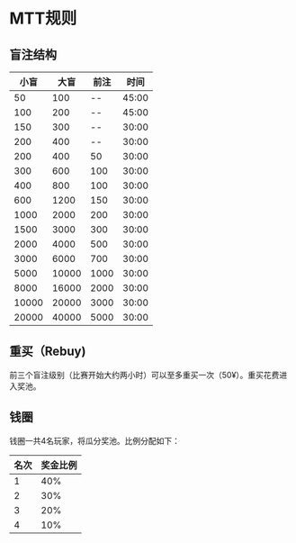 # MTT规则
## 盲注结构
| 小盲  | 大盲  | 前注 | 时间  |
|-------|-------|------|-------|
| 50    | 100   | --   | 45:00 |
| 100   | 200   | --   | 45:00 |
| 150   | 300   | --   | 30:00 |
| 200   | 400   | --   | 30:00 |
| 200   | 400   | 50   | 30:00 |
| 300   | 600   | 100  | 30:00 |
| 400   | 800   | 100  | 30:00 |
| 600   | 1200  | 150  | 30:00 |
| 1000  | 2000  | 200  | 30:00 |
| 1500  | 3000  | 300  | 30:00 |
| 2000  | 4000  | 500  | 30:00 |
| 3000  | 6000  | 700  | 30:00 |
| 5000  | 10000 | 1000 | 30:00 |
| 8000  | 16000 | 2000 | 30:00 |
| 10000 | 20000 | 3000 | 30:00 |
| 20000 | 40000 | 5000 | 30:00 |
## 重买（Rebuy)
前三个盲注级别（比赛开始大约两小时）可以至多重买一次（50¥）。重买花费进入奖池。
## 钱圈
钱圈一共4名玩家，将瓜分奖池。比例分配如下：

| 名次 | 奖金比例 |
|------|----------|
| 1    | 40%      |
| 2    | 30%      |
| 3    | 20%      |
| 4    | 10%      |

